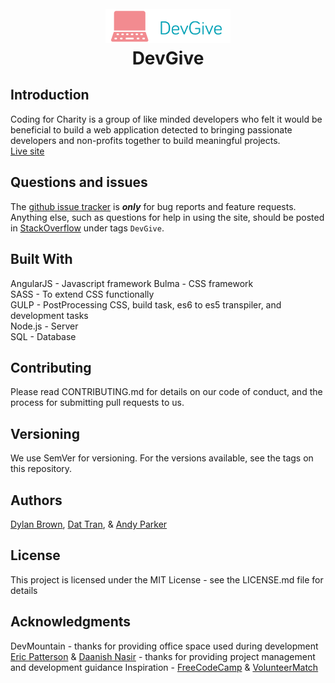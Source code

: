 <h1 align="center">
  <br>
  <a href="#"><img src="https://raw.githubusercontent.com/Codingforcharity/Codingforcharity/master/assets/img/DevGiveLogoColored.png" alt="DevGive" width="200"></a>
  <br>
  DevGive
  <br>
</h1>

## Introduction

Coding for Charity is a group of like minded developers who felt it would be beneficial to build a web application detected to bringing passionate developers and non-profits together to build meaningful projects.
<br>
[Live site](https://www.devgive.net)

## Questions and issues

The [github issue tracker](https://github.com/codingforcharity/codingforcharity/issues) is **_only_** for bug reports and feature requests. Anything else, such as questions for help in using the site, should be posted in [StackOverflow](http://stackoverflow.com/questions/) under tags `DevGive`.

## Built With

AngularJS - Javascript framework
Bulma - CSS framework <br>
SASS - To extend CSS functionally <br>
GULP - PostProcessing CSS, build task, es6 to es5 transpiler, and development tasks <br>
Node.js - Server <br>
SQL - Database

## Contributing

Please read CONTRIBUTING.md for details on our code of conduct, and the process for submitting pull requests to us.

## Versioning

We use SemVer for versioning. For the versions available, see the tags on this repository.

## Authors

[Dylan Brown](https://github.com/Dylandoesprogramming), [Dat Tran](https://github.com/dattran91), & [Andy Parker](https://pages.github.com/)

## License

This project is licensed under the MIT License - see the LICENSE.md file for details

## Acknowledgments

DevMountain - thanks for providing office space used during development 
[Eric Patterson](https://github.com/erpatterson11) & [Daanish Nasir](https://github.com/Dylandoesprogramming) - thanks for providing project management and development guidance
Inspiration - [FreeCodeCamp](https://www.freecodecamp.org) & [VolunteerMatch](https://www.volunteermatch.org)
